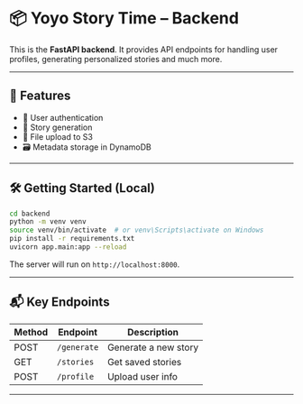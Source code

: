
# 📦 Yoyo Story Time – Backend

This is the **FastAPI backend**. It provides API endpoints for handling user profiles, generating personalized stories and much more.

---

## 🚀 Features

- 🔐 User authentication
- 📝 Story generation
- 💾 File upload to S3
- 🗃 Metadata storage in DynamoDB

---


## 🛠 Getting Started (Local)

```bash
cd backend
python -m venv venv
source venv/bin/activate  # or venv\Scripts\activate on Windows
pip install -r requirements.txt
uvicorn app.main:app --reload
```

The server will run on `http://localhost:8000`.

---


## 📬 Key Endpoints

| Method | Endpoint        | Description             |
|--------|-----------------|-------------------------|
| POST   | `/generate`     | Generate a new story    |
| GET    | `/stories`      | Get saved stories       |
| POST   | `/profile`      | Upload user info        |

---

